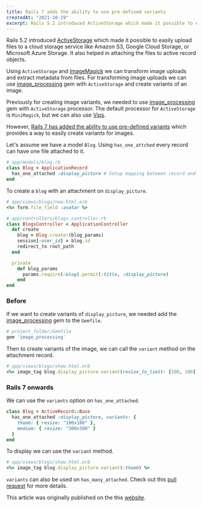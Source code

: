 ```yaml
---
title: Rails 7 adds the ability to use pre-defined variants
createdAt: "2021-10-19"
excerpt: Rails 5.2 introduced ActiveStorage which made it possible to easily upload files to a cloud storage service like Amazon S3, Google Cloud Storage, or Microsoft Azure...
---
```


Rails 5.2 introduced
[ActiveStorage](https://guides.rubyonrails.org/active_storage_overview.html)
which made it possible to easily upload files to a cloud storage service like
Amazon S3, Google Cloud Storage, or Microsoft Azure Storage. It also helped in
attaching the files to active record objects.

Using `ActiveStorage` and [ImageMagick](https://www.imagemagick.org) we can
transform image uploads and extract metadata from files. For transforming image
uploads we can use [image_processing](https://www.imagemagick.org) gem with
`ActiveStorage` and create variants of an image.

Previously for creating image variants, we needed to use
[image_processing](https://www.imagemagick.org) gem with `ActiveStorage`
processor. The default processor for `ActiveStorage` is `MiniMagick`, but we can
also use [Vips](https://www.rubydoc.info/gems/ruby-vips/Vips/Image).

However,
[Rails 7 has added the ability to use pre-defined variants](https://github.com/rails/rails/pull/39135)
which provides a way to easily create variants for images.

Let's assume we have a model `Blog`. Using `has_one_attched` every record can
have one file attached to it.

```ruby
# app/models/blog.rb
class Blog < ApplicationRecord
  has_one_attached :display_picture # Setup mapping between record and file
end
```

To create a `blog` with an attachment on `display_picture`.

```ruby
# app/views/blogs/new.html.erb
<%= form.file_field :avatar %>
```

```ruby
# app/controllers/blogs_controller.rb
class BlogsController < ApplicationController
  def create
    blog = Blog.create!(blog_params)
    session[:user_id] = blog.id
    redirect_to root_path
  end

  private
    def blog_params
      params.require(:blog).permit(:title, :display_picture)
    end
end
```

### Before

If we want to create variants of `display_picture`, we needed add the
[image_processing](https://www.imagemagick.org) gem to the `Gemfile`.

```ruby
# project_folder/Gemfile
gem 'image_processing'
```

Then to create variants of the image, we can call the `variant` method on the
attachment record.

```ruby
# app/views/blogs/show.html.erb
<%= image_tag blog.display_picture.variant(resize_to_limit: [100, 100]) %>
```

### Rails 7 onwards

We can use the `variants` option on `has_one_attached`.

```ruby
class Blog < ActiveRecord::Base
  has_one_attached :display_picture, variants: {
    thumb: { resize: "100x100" },
    medium: { resize: "300x300" }
  }
end
```

To display we can use the `variant` method.

```ruby
# app/views/blogs/show.html.erb
<%= image_tag blog.display_picture.variant(:thumb) %>
```

`variants` can also be used on `has_many_attached`. Check out this
[pull request](https://github.com/rails/rails/pull/39135) for more details.

This article was originally published on the this [website](https://www.bigbinary.com/blog/rails-7-adds-ability-to-use-predefined-variants).